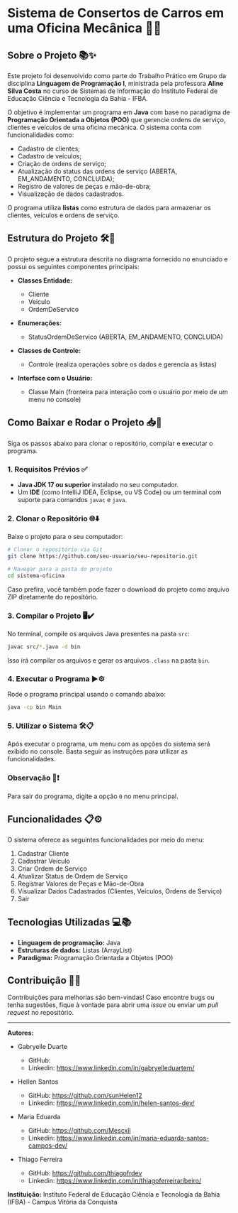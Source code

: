 # Sistema de Consertos de Carros em uma Oficina Mecânica 🚗🔧

## Sobre o Projeto 📚✨
Este projeto foi desenvolvido como parte do Trabalho Prático em Grupo da disciplina **Linguagem de Programação I**, ministrada pela professora **Aline Silva Costa** no curso de Sistemas de Informação do Instituto Federal de Educação Ciência e Tecnologia da Bahia - IFBA.

O objetivo é implementar um programa em **Java** com base no paradigma de **Programação Orientada a Objetos (POO)** que gerencie ordens de serviço, clientes e veículos de uma oficina mecânica. O sistema conta com funcionalidades como:
- Cadastro de clientes;
- Cadastro de veículos;
- Criação de ordens de serviço;
- Atualização do status das ordens de serviço (ABERTA, EM_ANDAMENTO, CONCLUIDA);
- Registro de valores de peças e mão-de-obra;
- Visualização de dados cadastrados.

O programa utiliza **listas** como estrutura de dados para armazenar os clientes, veículos e ordens de serviço.

## Estrutura do Projeto 🛠️📂
O projeto segue a estrutura descrita no diagrama fornecido no enunciado e possui os seguintes componentes principais:

- **Classes Entidade:**
  - Cliente
  - Veiculo
  - OrdemDeServico

- **Enumerações:**
  - StatusOrdemDeServico (ABERTA, EM_ANDAMENTO, CONCLUIDA)

- **Classes de Controle:**
  - Controle (realiza operações sobre os dados e gerencia as listas)

- **Interface com o Usuário:**
  - Classe Main (fronteira para interação com o usuário por meio de um menu no console)

## Como Baixar e Rodar o Projeto 📥🚀
Siga os passos abaixo para clonar o repositório, compilar e executar o programa.

### 1. Requisitos Prévios ✅
- **Java JDK 17 ou superior** instalado no seu computador.
- Um **IDE** (como IntelliJ IDEA, Eclipse, ou VS Code) ou um terminal com suporte para comandos `javac` e `java`.

### 2. Clonar o Repositório 🌐⬇️
Baixe o projeto para o seu computador:

```bash
# Clonar o repositório via Git
git clone https://github.com/seu-usuario/seu-repositorio.git

# Navegar para a pasta do projeto
cd sistema-oficina
```

Caso prefira, você também pode fazer o download do projeto como arquivo ZIP diretamente do repositório.

### 3. Compilar o Projeto 🖥️✔️
No terminal, compile os arquivos Java presentes na pasta `src`:

```bash
javac src/*.java -d bin
```
Isso irá compilar os arquivos e gerar os arquivos `.class` na pasta `bin`.

### 4. Executar o Programa ▶️⚙️
Rode o programa principal usando o comando abaixo:

```bash
java -cp bin Main
```

### 5. Utilizar o Sistema 🛠️📋
Após executar o programa, um menu com as opções do sistema será exibido no console. Basta seguir as instruções para utilizar as funcionalidades.

### Observação 📝❗
Para sair do programa, digite a opção `0` no menu principal.

## Funcionalidades 📋⚙️
O sistema oferece as seguintes funcionalidades por meio do menu:
1. Cadastrar Cliente
2. Cadastrar Veículo
3. Criar Ordem de Serviço
4. Atualizar Status de Ordem de Serviço
5. Registrar Valores de Peças e Mão-de-Obra
6. Visualizar Dados Cadastrados (Clientes, Veículos, Ordens de Serviço)
0. Sair

## Tecnologias Utilizadas 💻📚
- **Linguagem de programação:** Java
- **Estruturas de dados:** Listas (ArrayList)
- **Paradigma:** Programação Orientada a Objetos (POO)

## Contribuição 🤝🌟
Contribuições para melhorias são bem-vindas! Caso encontre bugs ou tenha sugestões, fique à vontade para abrir uma *issue* ou enviar um *pull request* no repositório.

---

**Autores:** 

- Gabryelle Duarte
  - GitHub: 
  - Linkedin: https://www.linkedin.com/in/gabryelleduartem/

- Hellen Santos
  - GitHub: https://github.com/sunHelen12
  - Linkedin: https://www.linkedin.com/in/helen-santos-dev/

- Maria Eduarda
  - GitHub: https://github.com/Mescxll
  - Linkedin: https://www.linkedin.com/in/maria-eduarda-santos-campos-dev/

- Thiago Ferreira
  - GitHub: https://github.com/thiagofrdev
  - Linkedin: https://www.linkedin.com/in/thiagoferreiraribeiro/

**Instituição:** Instituto Federal de Educação Ciência e Tecnologia da Bahia (IFBA) - Campus Vitória da Conquista
